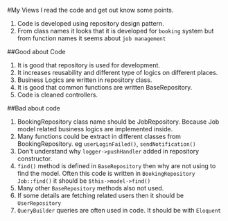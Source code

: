 #My Views
I read the code and get out know some points.
1) Code is developed using repository design pattern.
2) From class names it looks that it is developed for `booking` system but from function names it seems about `job management`

##Good about Code
1) It is good that repository is used for development. 
2) It increases reusability and different type of logics on different places.
3) Business Logics are written in repository class.
4) It is good that common functions are written BaseRepository.
5) Code is cleaned controllers.

##Bad about code
1) BookingRepository class name should be JobRepository. Because Job model related business logics are implemented inside.
2) Many functions could be extract in different classes from BookingRepository. eg `userLoginFailed()`, `sendNotification()`
3) Don't understand why `logger->pushHandler` added in repository constructor.
4) `find()` method is defined in `BaseRepository` then why are not using to find the model. Often this code is written in `BookingRepository` `Job::find()` it should be `$this->model->find()`
5) Many other `BaseRepository` methods  also not used.
6) If some details are fetching related users then it should be `UserRepository`
7) `QueryBuilder` queries are often used in code. It should be with `Eloquent` 